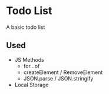 # Todo List

A basic todo list

## Used
  * JS Methods
    * for...of
    * createElement / RemoveElement
    * JSON.parse / JSON.stringify
  * Local Storage

